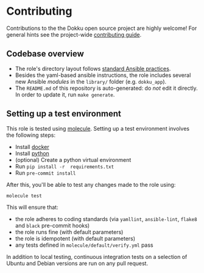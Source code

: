 # Contributing


Contributions to the the Dokku open source project are highly welcome!
For general hints see the project-wide [contributing guide](https://github.com/dokku/.github/blob/master/CONTRIBUTING.md).

## Codebase overview

 * The role's directory layout follows [standard Ansible practices](https://galaxy.ansible.com/docs/contributing/creating_role.html#roles).
 * Besides the yaml-based ansible instructions, the role includes several new Ansible *modules* in the `library/` folder (e.g. `dokku_app`).
 * The `README.md` of this repository is auto-generated: do *not* edit it directly.  
   In order to update it, run `make generate`.

## Setting up a test environment

This role is tested using [molecule](https://molecule.readthedocs.io/en/latest/).
Setting up a test environment involves the following steps:

 * Install [docker](https://www.docker.com/)
 * Install [python](https://www.python.org/)
 * (optional) Create a python virtual environment
 * Run `pip install -r  requirements.txt`
 * Run `pre-commit install`

After this, you'll be able to test any changes made to the role using:

```
molecule test
```
This will ensure that:

  * the role adheres to coding standards (via `yamllint`, `ansible-lint`, `flake8` and `black` pre-commit hooks)
  * the role runs fine (with default parameters)
  * the role is idempotent (with default parameters)
  * any tests defined in `molecule/default/verify.yml` pass

In addition to local testing, continuous integration tests on a selection of Ubuntu and Debian versions are run on any pull request.

